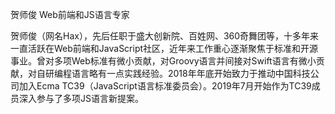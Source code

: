 贺师俊
Web前端和JS语言专家

贺师俊（网名Hax），先后任职于盛大创新院、百姓网、360奇舞团等，十多年来一直活跃在Web前端和JavaScript社区，近年来工作重心逐渐聚焦于标准和开源事业。曾对多项Web标准有微小贡献，对Groovy语言并间接对Swift语言有微小贡献，对自研编程语言略有一点实践经验。2018年年底开始致力于推动中国科技公司加入Ecma TC39（JavaScript语言标准委员会）。2019年7月开始作为TC39成员深入参与了多项JS语言新提案。
